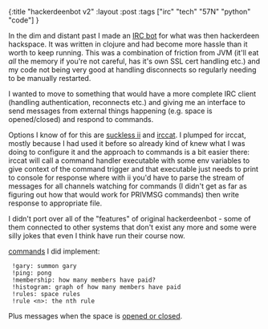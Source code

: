 {:title "hackerdeenbot v2"
:layout :post
:tags ["irc" "tech" "57N" "python" "code"]
}

In the dim and distant past I made an [IRC bot](https://github.com/ormiret/spacebot) for what was then hackerdeen hackspace. It was written in clojure and had become more hassle than it worth to keep running. This was a combination of friction from JVM (it'll eat *all* the memory if you're not careful, has it's own SSL cert handling etc.) and my code not being very good at handling disconnects so regularly needing to be manually restarted. 

I wanted to move to something that would have a more complete IRC client (handling authentication, reconnects etc.) and giving me an interface to send messages from external things happening (e.g. space is opened/closed) and respond to commands. 

Options I know of for this are [suckless ii](https://tools.suckless.org/ii/) and [irccat](https://github.com/irccloud/irccat). I plumped for irccat, mostly because I had used it before so already kind of knew what I was doing to configure it and the approach to commands is a bit easier there: irccat will call a command handler executable with some env variables to give context of the command trigger and that executable just needs to print to console for response where with ii you'd have to parse the stream of messages for all channels watching for commands (I didn't get as far as figuring out how that would work for PRIVMSG commands) then write response to appropriate file. 

I didn't port over all of the "features" of original hackerdeenbot - some of them connected to other systems that don't exist any more and some were silly jokes that even I think have run their course now. 

[commands](https://github.com/ormiret/misc/blob/main/command_handler.py) I did implement:
```
 !gary: summon gary
 !ping: pong
 !membership: how many members have paid?
 !histogram: graph of how many members have paid
 !rules: space rules
 !rule <n>: the nth rule
```

Plus messages when the space is [opened or closed](https://github.com/ormiret/misc/blob/main/watch_status.py).
